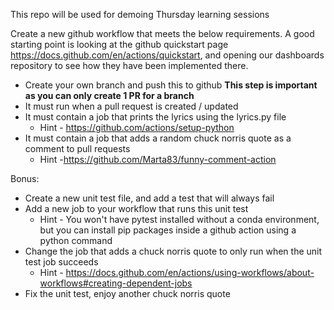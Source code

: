 This repo will be used for demoing Thursday learning sessions

Create a new github workflow that meets the below requirements. A good starting point is looking at the github quickstart page https://docs.github.com/en/actions/quickstart, and opening our dashboards repository to see how they have been implemented there.
- Create your own branch and push this to github **This step is important as you can only create 1 PR for a branch**
- It must run when a pull request is created / updated
- It must contain a job that prints the lyrics using the lyrics.py file
    - Hint - https://github.com/actions/setup-python
- It must contain a job that adds a random chuck norris quote as a comment to pull requests
    - Hint -https://github.com/Marta83/funny-comment-action

Bonus:
- Create a new unit test file, and add a test that will always fail
- Add a new job to your workflow that runs this unit test
    - Hint - You won't have pytest installed without a conda environment, but you can install pip packages inside a github action using a python command
- Change the job that adds a chuck norris quote to only run when the unit test job succeeds
    - Hint - https://docs.github.com/en/actions/using-workflows/about-workflows#creating-dependent-jobs
- Fix the unit test, enjoy another chuck norris quote